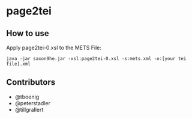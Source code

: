 # page2tei
## How to use
Apply page2tei-0.xsl to the METS File:

```
java -jar saxon9he.jar -xsl:page2tei-0.xsl -s:mets.xml -o:[your tei file].xml
```

## Contributors
- @tboenig
- @peterstadler
- @tillgrallert